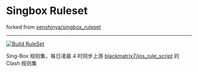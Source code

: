 # Singbox Ruleset

forked from [senshinya/singbox_ruleset](https://github.com/senshinya/singbox_ruleset)

---

[![Build RuleSet](https://github.com/Neuroku/singbox_ruleset/actions/workflows/singbox_ruleset.yml/badge.svg)](https://github.com/Neuroku/singbox_ruleset/actions/workflows/singbox_ruleset.yml)

Sing-Box 规则集，每日凌晨 4 时同步上游 [blackmatrix7/ios_rule_script](https://github.com/blackmatrix7/ios_rule_script) 的 Clash 规则集
